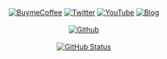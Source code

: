 <p align="center">
<a href="https://www.buymeacoffee.com/phucvr"><img alt="BuymeCoffee" src="https://badgen.net/badge/BuymeCoffee/PhucVR/yellow/?icon=buymeacoffee"/></a>
<a href="https://twitter.com/phuc_vr"><img alt="Twitter" src="https://badgen.net/badge/Twitter/PhucVR"/></a>
<a href="https://www.youtube.com/channel/UC0znhbHQSm5kSd4RH9OW_iw"><img alt="YouTube" src="https://badgen.net/badge/Youtube/PhucVR/red"/></a>
<a href="https://nguyenphuc22.github.io"><img alt="Blog" src="https://badgen.net/badge/MyBlog/PhucVR/black"/></a></br></br>
<a href="https://visitcount.itsvg.in"><img alt="Github" src="https://visitcount.itsvg.in/api?id=nguyenphuc22&icon=8&color=4"/></a></br></br>
<a href="https://github.com/nguyenphuc22"><img alt="GitHub Status" src="https://github-readme-stats.vercel.app/api?username=nguyenphuc22&hide=contribs&show_icons=true&include_all_commits=true&count_private=true"/></a>
</p>
